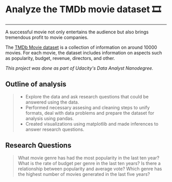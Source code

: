 
# Analyze the TMDb movie dataset 🎞
----

A successful movie not only entertains the audience but also brings tremendous profit to movie companies.

The [TMDb Movie dataset](https://github.com/Amjad-M/tmdb-Movies-DAND-/blob/master/tmdb-movies.csv) is a collection of information on around 10000 movies. For each movie, the dataset includes information on aspects such as popularity, budget, revenue, directors, and other.

*This project was done as part of Udacity's Data Analyst Nanodegree.*


## Outline of analysis
>* Explore the data and ask research questions that could be answered using the data.
>* Performed necessary assesing and  cleaning steps to unify formats, deal with data problems and prepare the dataset for analysis using pandas.
>* Created visualizations using matplotlib and made inferences to answer research questions.


## Research Questions
> What movie genre has had the most popularity in the last ten year?
> What is the rate of budget per genre in the last ten years?
> Is there a relationship between popularity and average vote?
> Which genre has the highest number of movies generated in the last five years?
